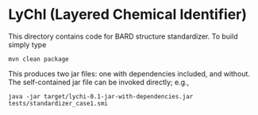 LyChI (Layered Chemical Identifier)
===================================

This directory contains code for BARD structure standardizer. To build
simply type

```
mvn clean package
```

This produces two jar files: one with dependencies included, and without. The 
self-contained jar file can be invoked directly;
e.g., 

```
java -jar target/lychi-0.1-jar-with-dependencies.jar tests/standardizer_case1.smi
```

